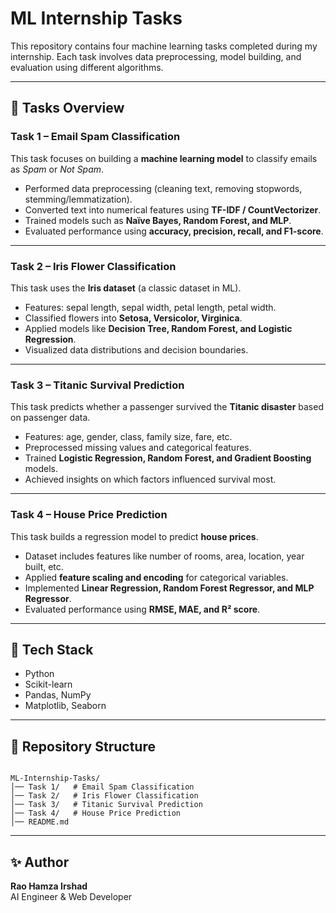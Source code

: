 # ML Internship Tasks  

This repository contains four machine learning tasks completed during my internship. Each task involves data preprocessing, model building, and evaluation using different algorithms.  

---

## 📌 Tasks Overview  

### **Task 1 – Email Spam Classification**  
This task focuses on building a **machine learning model** to classify emails as *Spam* or *Not Spam*.  
- Performed data preprocessing (cleaning text, removing stopwords, stemming/lemmatization).  
- Converted text into numerical features using **TF-IDF / CountVectorizer**.  
- Trained models such as **Naïve Bayes, Random Forest, and MLP**.  
- Evaluated performance using **accuracy, precision, recall, and F1-score**.  

---

### **Task 2 – Iris Flower Classification**  
This task uses the **Iris dataset** (a classic dataset in ML).  
- Features: sepal length, sepal width, petal length, petal width.  
- Classified flowers into **Setosa, Versicolor, Virginica**.  
- Applied models like **Decision Tree, Random Forest, and Logistic Regression**.  
- Visualized data distributions and decision boundaries.  

---

### **Task 3 – Titanic Survival Prediction**  
This task predicts whether a passenger survived the **Titanic disaster** based on passenger data.  
- Features: age, gender, class, family size, fare, etc.  
- Preprocessed missing values and categorical features.  
- Trained **Logistic Regression, Random Forest, and Gradient Boosting** models.  
- Achieved insights on which factors influenced survival most.  

---

### **Task 4 – House Price Prediction**  
This task builds a regression model to predict **house prices**.  
- Dataset includes features like number of rooms, area, location, year built, etc.  
- Applied **feature scaling and encoding** for categorical variables.  
- Implemented **Linear Regression, Random Forest Regressor, and MLP Regressor**.  
- Evaluated performance using **RMSE, MAE, and R² score**.  

---

## 🚀 Tech Stack  
- Python  
- Scikit-learn  
- Pandas, NumPy  
- Matplotlib, Seaborn  

---

## 📂 Repository Structure  
```

ML-Internship-Tasks/
│── Task 1/   # Email Spam Classification
│── Task 2/   # Iris Flower Classification
│── Task 3/   # Titanic Survival Prediction
│── Task 4/   # House Price Prediction
│── README.md

```

---

## ✨ Author  
**Rao Hamza Irshad**  
AI Engineer & Web Developer  
